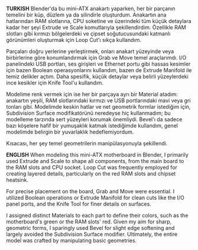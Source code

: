 **TURKISH**
Blender'da bu mini-ATX anakartı yaparken, her bir parçanın temelini bir küp, düzlem ya da silindirle oluşturdum. 
Anakartın ana hatlarından RAM slotlarına, CPU soketine ve üzerindeki tüm küçük detaylara kadar her şeyi Extrude ve 
Scale komutlarıyla şekillendirdim. Özellikle RAM slotları gibi kırmızı bölgelerdeki ve çipset soğutucusundaki katmanlı 
görünümleri oluşturmak için Loop Cut'ı sıkça kullandım.

Parçaları doğru yerlerine yerleştirmek, onları anakart yüzeyinde veya birbirlerine göre konumlandırmak için Grab ve Move 
temel araçlarımdı. I/O panelindeki USB portları, ses girişleri ve Ethernet portu gibi hassas kesimler için bazen Boolean 
operasyonlarını kullandım, bazen de Extrude Manifold ile temiz delikler açtım. Daha spesifik, küçük detaylar veya belirli 
yüzeylerdeki ince kesikler için Knife Tool'u kullandım.

Modelime renk vermek için ise her bir parçaya ayrı bir Material atadım: anakartın yeşili, RAM slotlarındaki kırmızı ve USB 
portlarındaki mavi veya gri tonları gibi. Modelimde keskin hatlar ve net geometrik formlar istediğim için, Subdivision Surface 
modifikatörünü neredeyse hiç kullanmadım; bu modelleme tarzında sert yüzeyleri korumak önemliydi. Bevel'ı da sadece bazı 
köşelere hafif bir yumuşaklık katmak istediğimde kullandım, genel modelimde belirgin bir yuvarlaklık hedeflemiyordum. 

Kısacası, her şey temel geometrilerin manipülasyonuyla şekillendi.

**ENGLISH**
When modeling this mini-ATX motherboard in Blender, I primarily used Extrude and Scale to shape all components, from the main 
board to the RAM slots and CPU socket. Loop Cut was frequently employed for creating layered details, particularly on the red 
RAM slots and chipset heatsink.

For precise placement on the board, Grab and Move were essential. I utilized Boolean operations or Extrude Manifold for clean 
cuts like the I/O panel ports, and the Knife Tool for finer details on surfaces.

I assigned distinct Materials to each part to define their colors, such as the motherboard's green or the RAM slots' red. Given my aim 
for sharp, geometric forms, I sparingly used Bevel for slight edge softening and largely avoided the Subdivision Surface modifier. 
Ultimately, the entire model was crafted by manipulating basic geometries.
